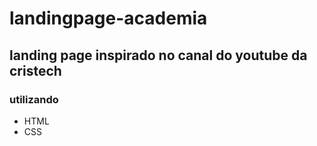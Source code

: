 # landingpage-academia

## landing page inspirado no canal do youtube da cristech 

### utilizando

- HTML
- CSS

